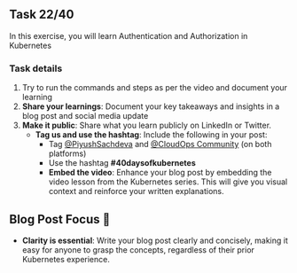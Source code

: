 ## Task 22/40

In this exercise, you will learn Authentication and Authorization in Kubernetes

### Task details
1. Try to run the commands and steps as per the video and document your learning
2. **Share your learnings**: Document your key takeaways and insights in a blog post and social media update
3. **Make it public**: Share what you learn publicly on LinkedIn or Twitter.
   - **Tag us and use the hashtag**: Include the following in your post:
     - Tag [@PiyushSachdeva](https://www.linkedin.com/in/piyush-sachdeva) and [@CloudOps Community](https://www.linkedin.com/company/thecloudopscomm) (on both platforms)
     - Use the hashtag **#40daysofkubernetes**
     - **Embed the video**: Enhance your blog post by embedding the video lesson from the Kubernetes series. This will give you visual context and reinforce your written explanations.

## Blog Post Focus 📝

- **Clarity is essential**: Write your blog post clearly and concisely, making it easy for anyone to grasp the concepts, regardless of their prior Kubernetes experience.
